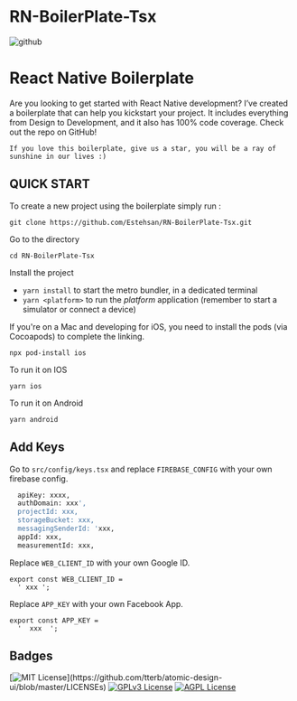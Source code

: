 # RN-BoilerPlate-Tsx

![github](https://user-images.githubusercontent.com/7809332/137706672-541d7e54-5bb0-4526-9d9f-c20c5662de6e.png)

# React Native Boilerplate

Are you looking to get started with React Native development? I’ve created a boilerplate that can help you kickstart your project. It includes everything from Design to Development, and it also has 100% code coverage. Check out the repo on GitHub!

```
If you love this boilerplate, give us a star, you will be a ray of sunshine in our lives :)
```
## QUICK START
To create a new project using the boilerplate simply run :

```
git clone https://github.com/Estehsan/RN-BoilerPlate-Tsx.git
```
Go to the directory 
```
cd RN-BoilerPlate-Tsx
```
Install the project 

- `yarn install` to start the metro bundler, in a dedicated terminal
- `yarn <platform>` to run the *platform* application (remember to start a simulator or connect a device) 

If you're on a Mac and developing for iOS, you need to install the pods (via Cocoapods) to complete the linking.
```
npx pod-install ios
```

To run it on IOS
```
yarn ios
```

To run it on Android
```
yarn android
```
## Add Keys

Go to `src/config/keys.tsx` and replace `FIREBASE_CONFIG` with your own firebase config.

```bash
  apiKey: xxxx,
  authDomain: xxx',
  projectId: xxx,
  storageBucket: xxx,
  messagingSenderId: 'xxx,
  appId: xxx,
  measurementId: xxx,
```
Replace `WEB_CLIENT_ID` with your own Google ID.

```
export const WEB_CLIENT_ID =
  ' xxx ';
```
Replace `APP_KEY` with your own Facebook App.

```
export const APP_KEY =
  '  xxx  ';
```
## Badges


[![MIT License](https://img.shields.io/apm/l/atomic-design-ui.svg?)](https://github.com/tterb/atomic-design-ui/blob/master/LICENSEs)
[![GPLv3 License](https://img.shields.io/badge/License-GPL%20v3-yellow.svg)](https://opensource.org/licenses/)
[![AGPL License](https://img.shields.io/badge/license-AGPL-blue.svg)](http://www.gnu.org/licenses/agpl-3.0)

  
